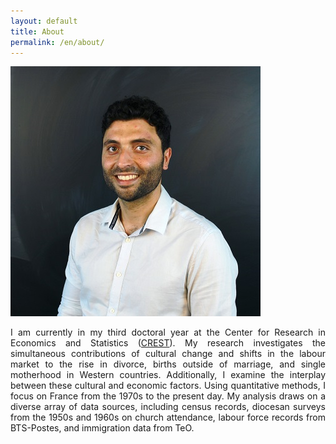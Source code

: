 ```yaml
---
layout: default
title: About
permalink: /en/about/
---
```


<img src="sofian.jpg">

<div style="text-align: justify"> 

<p> I am currently in my third doctoral year at the Center for Research in Economics and Statistics (<a href = "https://crest.science/">CREST</a>). My research investigates the simultaneous contributions of cultural change and shifts in the labour market to the rise in divorce, births outside of marriage, and single motherhood in Western countries. Additionally, I examine the interplay between these cultural and economic factors. Using quantitative methods, I focus on France from the 1970s to the present day. My analysis draws on a diverse array of data sources, including census records, diocesan surveys from the 1950s and 1960s on church attendance, labour force records from BTS-Postes, and immigration data from TeO. </p>

</div>
